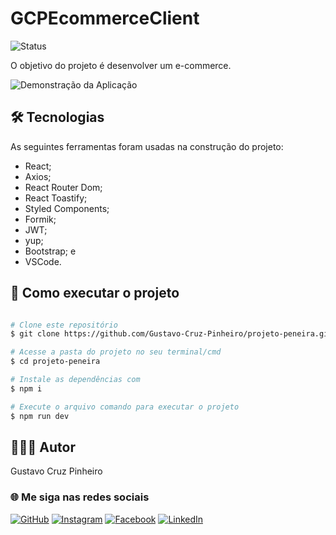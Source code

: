 # GCPEcommerceClient

![Status](http://img.shields.io/static/v1?label=Status&message=Em%20Progresso&color=yellow&style=for-the-badge)

O objetivo do projeto é desenvolver um e-commerce.

![Demonstração da Aplicação](.src/assets/logo_branco.png)

## 🛠 Tecnologias

As seguintes ferramentas foram usadas na construção do projeto:

* React;
* Axios;
* React Router Dom;
* React Toastify;
* Styled Components;
* Formik;
* JWT;
* yup;
* Bootstrap; e
* VSCode.

## 🚀 Como executar o projeto

```bash

# Clone este repositório
$ git clone https://github.com/Gustavo-Cruz-Pinheiro/projeto-peneira.git

# Acesse a pasta do projeto no seu terminal/cmd
$ cd projeto-peneira

# Instale as dependências com
$ npm i

# Execute o arquivo comando para executar o projeto
$ npm run dev

```

## 👨🏽‍💻 Autor

Gustavo Cruz Pinheiro

### 🌐 Me siga nas redes sociais

<a href="https://github.com/Gustavo-Cruz-Pinheiro">![GitHub](https://img.shields.io/badge/github-%23121011.svg?style=for-the-badge&logo=github&logoColor=white)</a>
<a href="https://www.instagram.com/gusttavo.cruz_">![Instagram](https://img.shields.io/badge/Instagram-%23E4405F.svg?style=for-the-badge&logo=Instagram&logoColor=white)</a>
<a href="https://www.facebook.com/gustavocruzpinheiro">![Facebook](https://img.shields.io/badge/Facebook-%231877F2.svg?style=for-the-badge&logo=Facebook&logoColor=white)</a>
<a href="https://www.linkedin.com/in/gustavo-cruz-pinheiro-61b852217/">![LinkedIn](https://img.shields.io/badge/linkedin-%230077B5.svg?style=for-the-badge&logo=linkedin&logoColor=white)</a>
